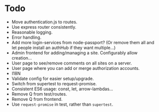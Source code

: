 Todo
====

* Move authentication.js to routes.
* Use express router consistently.
* Reasonable logging.
* Error handling.
* Add more login-services from node-passport? (Or remove them all and let people install an authHub
  if they want multiple…)
* Admin frontend for adding/managing a site.  Configurably allow creation…
* User page to see/remove comments on all sites on a server.
* User page where you can add or merge authorization accounts.
* I18N
* Validate config for easier setup/upgrade.
* Switch from supertest to request-promise.
* Consistent ES6 usage: const, let, arrow-lambdas…
* Remove Q from test/routes.
* Remove Q from frontend.
* Use `request-promise` in test, rather than `supertest`.
